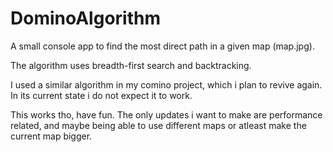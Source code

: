# DominoAlgorithm

A small console app to find the most direct path in a given map (map.jpg).

The algorithm uses breadth-first search and backtracking.

I used a similar algorithm in my comino project, which i plan to revive again. In its current state i do not expect it to work.

This works tho, have fun. The only updates i want to make are performance related, and maybe being able to use different maps or atleast make the current map bigger.
